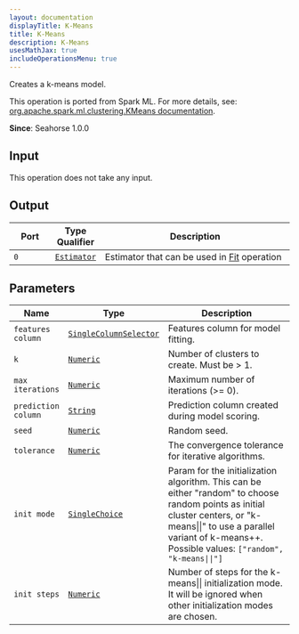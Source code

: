 ```yaml
---
layout: documentation
displayTitle: K-Means
title: K-Means
description: K-Means
usesMathJax: true
includeOperationsMenu: true
---
```

Creates a k-means model.

This operation is ported from Spark ML. For more details, see: <a target="_blank" href="http://spark.apache.org/docs/1.6.0/api/scala/index.html#org.apache.spark.ml.clustering.KMeans">org.apache.spark.ml.clustering.KMeans documentation</a>.

**Since**: Seahorse 1.0.0

## Input

This operation does not take any input.

## Output


<table>
<thead>
<tr>
<th style="width:15%">Port</th>
<th style="width:15%">Type Qualifier</th>
<th style="width:70%">Description</th>
</tr>
</thead>
<tbody>
    <tr><td><code>0</code></td><td><code><a href="../classes/estimator.html">Estimator</a></code></td><td>Estimator that can be used in <a href="fit.html">Fit</a> operation</td></tr>
</tbody>
</table>
    

## Parameters


<table class="table">
<thead>
<tr>
<th style="width:15%">Name</th>
<th style="width:15%">Type</th>
<th style="width:70%">Description</th>
</tr>
</thead>
<tbody>
    
<tr>
<td><code>features column</code></td>
<td><code><a href="../parameters.html#single_column_selector">SingleColumnSelector</a></code></td>
<td>Features column for model fitting.</td>
</tr>
    
<tr>
<td><code>k</code></td>
<td><code><a href="../parameters.html#numeric">Numeric</a></code></td>
<td>Number of clusters to create. Must be > 1.</td>
</tr>
    
<tr>
<td><code>max iterations</code></td>
<td><code><a href="../parameters.html#numeric">Numeric</a></code></td>
<td>Maximum number of iterations (>= 0).</td>
</tr>
    
<tr>
<td><code>prediction column</code></td>
<td><code><a href="../parameters.html#string">String</a></code></td>
<td>Prediction column created during model scoring.</td>
</tr>
    
<tr>
<td><code>seed</code></td>
<td><code><a href="../parameters.html#numeric">Numeric</a></code></td>
<td>Random seed.</td>
</tr>
    
<tr>
<td><code>tolerance</code></td>
<td><code><a href="../parameters.html#numeric">Numeric</a></code></td>
<td>The convergence tolerance for iterative algorithms.</td>
</tr>
    
<tr>
<td><code>init mode</code></td>
<td><code><a href="../parameters.html#single_choice">SingleChoice</a></code></td>
<td>Param for the initialization algorithm. This can be either "random" to choose random points as initial cluster centers, or "k-means||" to use a parallel variant of k-means++. Possible values: <code>["random", "k-means||"]</code></td>
</tr>
    
<tr>
<td><code>init steps</code></td>
<td><code><a href="../parameters.html#numeric">Numeric</a></code></td>
<td>Number of steps for the k-means|| initialization mode. It will be ignored when other initialization modes are chosen.</td>
</tr>
    
</tbody>
</table>
    
